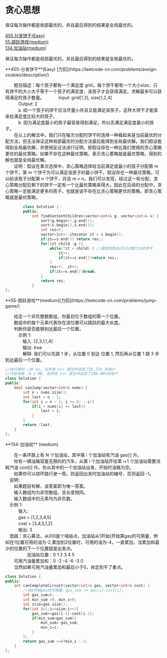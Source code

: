# 贪心思想  
保证每次操作都是局部最优的，并且最后得到的结果是全局最优的。  
<!-- GFM-TOC -->  
[455.分发饼干(Easy)](#455-分发饼干)  
[55.跳跃游戏(medium)](#55-跳跃游戏)  
[134.加油站(medium)](#134-加油站)   
<!-- GFM-TOC -->

保证每次操作都是局部最优的，并且最后得到的结果是全局最优的。

<div id="455-分发饼干"></div>
**455-分发饼干**(Easy) [力扣](https://leetcode-cn.com/problems/assign-cookies/description/)  

　　题目描述：每个孩子都有一个满足度 grid，每个饼干都有一个大小size，只有饼干的大小大于等于一个孩子的满足度，该孩子才会获得满足。求解最多可以获得满足的孩子数量。
　　　Input: grid[1,3], size[1,2,4]  
　　　Output: 2  
　　　a. 给一个孩子的饼干应当尽量小并且又能满足该孩子，这样大饼干才能拿来给满足度比较大的孩子。  
　　　b. 因为满足度最小的孩子最容易得到满足，所以先满足满足度最小的孩子。  
　　在以上的解法中，我们只在每次分配时饼干时选择一种看起来是当前最优的分配方法，但无法保证这种局部最优的分配方法最后能得到全局最优解。我们假设能得到全局最优解，并使用反证法进行证明，即假设存在一种比我们使用的贪心策略更优的最优策略。如果不存在这种最优策略，表示贪心策略就是最优策略，得到的解也就是全局最优解。  
　　证明：假设在某次选择中，贪心策略选择给当前满足度最小的孩子分配第 m 个饼干，第 m 个饼干为可以满足该孩子的最小饼干。假设存在一种最优策略，可以给该孩子分配第 n 个饼干，并且 m < n。我们可以发现，经过这一轮分配，贪心策略分配后剩下的饼干一定有一个比最优策略来得大。因此在后续的分配中，贪心策略一定能满足更多的孩子。也就是说不存在比贪心策略更优的策略，即贪心策略就是最优策略。  

```cpp
		class Solution {
		public:
		    int findContentChildren(vector<int>& g, vector<int>& s) {
		        sort(g.begin(),g.end());
		        sort(s.begin(),s.end());
		        int res=0;
		        vector<int>::iterator it = s.begin();
		        if(it==s.end()) return res;;
		        for(int child :g ){
		            while(*it < child) { //直到找到比child胃口大的饼干       
		                it++; 
		                if(it==s.end())return res;;
		            }
		            res++;  it++;
		            if(it==s.end())break;
		        }
		        return res;
		    }
};
```
<div id="55-跳跃游戏"></div>  
**55-跳跃游戏**(medium)[力扣](https://leetcode-cn.com/problems/jump-game/)  

　　给定一个非负整数数组，你最初位于数组的第一个位置。  
　　数组中的每个元素代表你在该位置可以跳跃的最大长度。  
　　判断你是否能够到达最后一个位置。  
　　　示例 1:  
　　　　输入: [2,3,1,1,4]  
　　　　输出: true  
　　　　解释: 我们可以先跳 1 步，从位置 0 到达 位置 1, 然后再从位置 1 跳 3 步到达最后一个位置。  

```cpp
//执行用时 :20 ms, 在所有 C++ 提交中击败了25.72% 的用户
//内存消耗 :9.1 MB, 在所有 C++ 提交中击败了100.00%的用户
class Solution {
public:
    bool canJump(vector<int>& nums) {
        int n = nums.size();
        int last = n - 1;
        for(int i = n - 1; i >= 0; --i){
            if(i + nums[i] >= last){
                last = i;
            }
        }
        return !last;
    }
};
```

<div id="134-加油站"></div>  
**134-加油站** (medium)   

　　在一条环路上有 N 个加油站，其中第 i 个加油站有汽油 gas[i] 升。  
　　你有一辆油箱容量无限的的汽车，从第 i 个加油站开往第 i+1 个加油站需要消耗汽油 cost[i] 升。你从其中的一个加油站出发，开始时油箱为空。  
　　如果你可以绕环路行驶一周，则返回出发时加油站的编号，否则返回 -1。  
　说明:   
　　如果题目有解，该答案即为唯一答案。  
　　输入数组均为非空数组，且长度相同。  
　　输入数组中的元素均为非负数。  
　示例 1:  
　　　输入:   
　　　gas  = [1,2,3,4,5]  
　　　cost = [3,4,5,1,2]  
　　　输出: 3  
　思路：贪心算法，从0(0是个哑结点，加油站从1开始)开始算gas的可用量，例如在1位置可用的油为-2,累加到2位置时，可用的油为-4，一直累加，当累加和最少的位置的下一个位置就是出发点。  
　　　　　加油站位置：0  1  2  3  4  5  
　　可用汽油量累加和：0 -2 -4 -6 -3  0  
　　当然如果可用汽油量累加和最后小于0，肯定到不了重点。  

```cpp
class Solution {
public:
    int canCompleteCircuit(vector<int>& gas, vector<int>& cost) {
        //从0开始gas的可用量，gas_sum += gas[i]-cost[i];
        int gas_sum=0;
        int min_sum =0, min_i=0;
        int size=gas.size();
        for(int i=1;i<=size;i++){
            gas_sum+=gas[i-1]-cost[i-1];
            if(min_sum>gas_sum){
                min_sum= gas_sum;
                min_i=i;
            }
        };
        return gas_sum >=0?min_i :-1;
    }
};
```